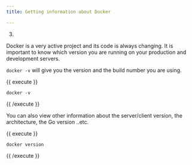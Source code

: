 ```yaml
---
title: Getting information about Docker

---
```

3.

Docker is a very active project and its code is always changing. It is important to know which version you are running on your production and development servers.

`docker -v` will give you the version and the build number you are using.

{{ execute }}
```
docker -v
```
{{ /execute }}

You can also view other information about the server/client version, the architecture, the Go version ..etc. 

{{ execute }}
```
docker version
```
{{ /execute }}